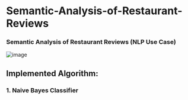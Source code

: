 # Semantic-Analysis-of-Restaurant-Reviews
### Semantic Analysis of Restaurant Reviews (NLP Use Case)

![image](https://user-images.githubusercontent.com/69152112/222464996-2716bf1e-4dea-4372-9ff6-18489bf7da79.png)

## Implemented Algorithm:
### 1. Naive Bayes Classifier
